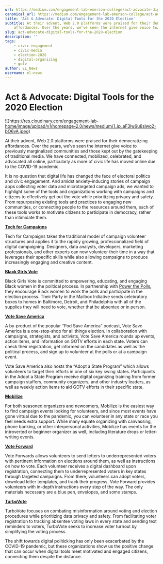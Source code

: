 ```yaml
---
url: https://medium.com/engagement-lab-emerson-college/act-advocate-digital-tools-for-the-2020-election-fb0e4c1c0c28
canonical_url: https://medium.com/engagement-lab-emerson-college/act-advocate-digital-tools-for-the-2020-election-fb0e4c1c0c28
title: 'Act & Advocate: Digital Tools for the 2020 Election'
subtitle: At their advent, Web 2.0 platforms were praised for their democratizing
    affordances. Over the years, we’ve seen the internet give voice to…
slug: act-advocate-digital-tools-for-the-2020-election
description: ''
tags:
    - civic-engagement
    - civic-media
    - election-2020
    - digital-organizing
    - gotv
author: EL_News
username: el-news
---
```


# Act & Advocate: Digital Tools for the 2020 Election

![]https://res.cloudinary.com/engagement-lab-home/image/upload/v1/homepage-2.0/news/medium/1_ip_aF3lw6u8slwo2-bO6vA.jpeg)

At their advent, Web 2.0 platforms were praised for their democratizing affordances. Over the years, we’ve seen the internet give voice to previously marginalized communities and those kept out by the gatekeeping of traditional media. We have connected, mobilized, celebrated, and advocated all online, particularly as more of civic life has moved online due to the COVID-19 pandemic.

It is no question that digital life has changed the face of electoral politics and civic engagement. And amidst anxiety-inducing stories of campaign apps collecting voter data and microtargeted campaign ads, we wanted to highlight some of the tools and organizations working with campaigns and citizens to effectively get out the vote while prioritizing privacy and safety. From repurposing existing tools and practices to engaging new communities, or connecting people to the resources around them, each of these tools works to motivate citizens to participate in democracy, rather than intimidate them.

[**Tech for Campaigns**](https://www.techforcampaigns.org/)

Tech for Campaigns takes the traditional model of campaign volunteer structures and applies it to the rapidly growing, professionalized field of digital campaigning. Designers, data analysts, developers, marketing professionals, and other experts can now volunteer their time in a way that leverages their specific skills while also allowing campaigns to produce increasingly engaging and creative content.

[**Black Girls Vote**](https://blackgirlsvote.com/campaign-groups-advocacy/)

Black Girls Vote is committed to empowering, educating, and engaging Black women in the political process. In partnership with [Power the Polls](https://www.powerthepolls.org/), they encourage Black women to work the polls and participate in the election process. Their Party in the Mailbox Initiative sends celebratory boxes to homes in Baltimore, Detroit, and Philadelphia with all of the supplies they will need to vote, whether that be absentee or in person.

[**Vote Save America**](https://votesaveamerica.com/)

A by-product of the popular “Pod Save America” podcast, Vote Save America is a one-stop-shop for all things election. In collaboration with campaigns, strategists, and activists, Vote Save America rounds up events, action items, and information on GOTV efforts in each state. Voters can check their registration, get informed on the candidates as well as the political process, and sign up to volunteer at the polls or at a campaign event.

Vote Save America also hosts the “Adopt a State Program” which allows volunteers to target their efforts in one of six key swing states. Participants in the Adopt a State Program receive digital organizing training from former campaign staffers, community organizers, and other industry leaders, as well as weekly action items to aid GOTV efforts in their specific state.

[**Mobilize**](https://www.mobilize.us/)

For both seasoned organizers and newcomers, Mobilize is the easiest way to find campaign events looking for volunteers, and since most events have gone virtual due to the pandemic, you can volunteer in any state or race you feel needs extra support. While many equate organizing with canvassing, phone banking, or other interpersonal activities, Mobilize has events for the introverted or beginner organizer as well, including literature drops or letter-writing events.

[**Vote Forward**](https://votefwd.org/instructions)

Vote Forwards allows volunteers to send letters to underrepresented voters with pertinent information on elections around them, as well as instructions on how to vote. Each volunteer receives a digital dashboard upon registration, connecting them to underrepresented voters in key states through targeted campaigns. From there, volunteers can adopt voters, download letter templates, and track their progress. Vote Forward provides volunteers with in-depth instructions every step of the way. The only materials necessary are a blue pen, envelopes, and some stamps.

[**TurboVote**](https://turbovote.org/)

TurboVote focuses on combating misinformation around voting and election procedures while prioritizing data privacy and safety. From facilitating voter registration to tracking absentee voting laws in every state and sending text reminders to voters, TurboVote seeks to increase voter turnout by simplifying the voting process.

The shift towards digital politicking has only been exacerbated by the COVID-19 pandemic, but these organizations show us the positive change that can occur when digital tools meet motivated and engaged citizens, connecting them despite the distance.
